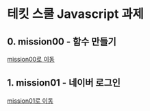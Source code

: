 # 테킷 스쿨 Javascript 과제

## 0. mission00 - 함수 만들기

[mission00로 이동](mission00/Misson-0.js)

## 1. mission01 - 네이버 로그인

[mission01로 이동](./mission01/naver_login/README.md)
